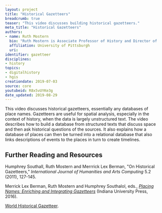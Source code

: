 ```yaml
---
layout: project
title: "Historical Gazetteers"
breadcrumb: true
teaser: "This video discusses building historical gazetteers."
meta_title: "Historical Gazetteers"
authors:
- name: Ruth Mostern
  bio: "Ruth Mostern is Associate Professor of History and Director of the World History Center at the University of Pittsburgh.  She is a Chinese historian and world historian with specialties in spatial, digital, and environmental methods. She is the author of *Dividing the realm in Order to Govern: The Spatial Organization of the Song State (960-1276 CE)* (Harvard, 2011) and the forthcoming *Following the Tracks of Yu: The Imperial and Ecological Worlds of the Yellow River* (Yale, 2020).  She is also the co-editor of *Placing Names: Enriching and Integrating Gazetteers* (Indiana, 2016) and she is the P.I of the World Historical Gazetteer."
  affiliation: University of Pittsburgh
  uri:
identifier: gazetteer
disciplines:
- history
topics:
- digitalhistory
- hgis
creationdate: 2019-07-03
source: core
youtubeid: R8x5vUYKe3g
date_updated: 2019-08-29
---
```



This video discusses historical gazetteers, essentially any databases of place names. Gazetteers are useful for spatial analysis, especially in the context of history, when the data is largely unstructured text. The video describes how to build a database from structured texts that discuss space and then ask historical questions of the sources. It also explains how a database of places can then be turned into a relational database that also links descriptions of events to the places in turn to create timelines.

## Further Reading and Resources

Humphrey Southall, Ruth Mostern and Merrrick Lex Berman, "On Historical Gazetteers," *International Journal of Humanities and Arts Computing* 5.2 (2011), 127-145.

Merrick Lex Berman, Ruth Mostern and Humphrey Southalol, eds., [*Placing Names: Enriching and Integrating Gazetteers*](https://books.google.com/books?id=6LD-DAAAQBAJ&dq=Placing+Names:+Enriching+and+Integrating+Gazetteers+(Indiana+University+Press,+2016).&source=gbs_navlinks_s) (Indiana University Press, 2016).

[World Historical Gazetteer](http://whgazetteer.org/).
